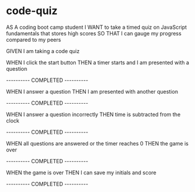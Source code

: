 # code-quiz

AS A coding boot camp student
I WANT to take a timed quiz on JavaScript fundamentals that stores high scores
SO THAT I can gauge my progress compared to my peers

GIVEN I am taking a code quiz

WHEN I click the start button 
THEN a timer starts and I am presented with a question

---------- COMPLETED ----------

WHEN I answer a question
THEN I am presented with another question

---------- COMPLETED ----------

WHEN I answer a question incorrectly
THEN time is subtracted from the clock

---------- COMPLETED ----------

WHEN all questions are answered or the timer reaches 0
THEN the game is over

---------- COMPLETED ----------


WHEN the game is over
THEN I can save my initials and score

---------- COMPLETED ----------
